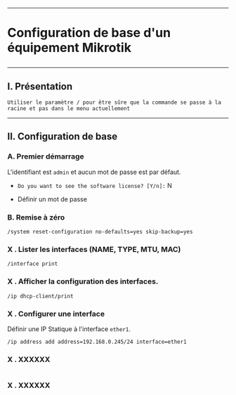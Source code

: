 -------------------------------------------------------------------------------------------------------------------------------------------------------------------------------------------------------------------------------------------------------------
# <p alig='center'> Configuration de base d'un équipement Mikrotik </p>

-------------------------------------------------------------------------------------------------------------------------------------------------------------------------------------------------------------------------------------------------------------
## I. Présentation
```
Utiliser le paramètre / pour être sûre que la commande se passe à la racine et pas dans le menu actuellement
```


-------------------------------------------------------------------------------------------------------------------------------------------------------------------------------------------------------------------------------------------------------------
## II. Configuration de base
### A. Premier démarrage
L'identifiant est `admin` et aucun mot de passe est par défaut.

- `Do you want to see the software license? [Y/n]:` N
  
- Définir un mot de passe

### B. Remise à zéro
```
/system reset-configuration no-defaults=yes skip-backup=yes
```

### X . Lister les interfaces (NAME, TYPE, MTU, MAC)
```
/interface print
```

### X . Afficher la configuration des interfaces.
```
/ip dhcp-client/print
```

### X . Configurer une interface 
Définir une IP Statique à l'interface `ether1`.
```
/ip address add address=192.168.0.245/24 interface=ether1
```

### X . XXXXXX
```
```

### X . XXXXXX
```
```




